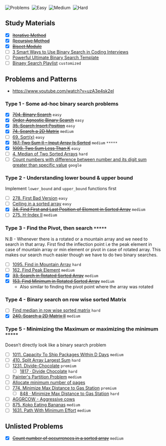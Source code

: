 ![Problems](https://img.shields.io/badge/Total_Problems-30-blueviolet)&nbsp;
![Easy](https://img.shields.io/badge/Easy-4-success)&nbsp;
![Medium](https://img.shields.io/badge/Medium-7-orange)&nbsp;
![Hard](https://img.shields.io/badge/Hard-0-red)

## Study Materials

- [x] ~~[Iterative Method](https://www.youtube.com/watch?v=C2apEw9pgtw)~~
- [x] ~~[Recursive Method](https://www.youtube.com/watch?v=uEUXGcc2VXM)~~
- [x] ~~[Bisect Module](https://www.geeksforgeeks.org/bisect-algorithm-functions-in-python/)~~
- [ ] [3 Smart Ways to Use Binary Search in Coding Interviews](https://medium.com/interviewnoodle/three-smart-ways-to-use-binary-search-in-coding-interviews-250ba296cb82)
- [ ] [Powerful Ultimate Binary Search Template](https://leetcode.com/discuss/general-discussion/786126/python-powerful-ultimate-binary-search-template-solved-many-problems)
- [ ] [Binaey Search Playlist](https://www.youtube.com/playlist?list=PLR1BXeBj1husRtKzhu_WxyV7ZpS2mUnU5) `customized`

## Problems and Patterns

* https://www.youtube.com/watch?v=uzA3e4sk2eI

### Type 1 - Some ad-hoc binary search problems

* [x] ~~[704. Binary Search](https://leetcode.com/problems/binary-search/)~~ `easy`
* [x] ~~[Order-Agnostic Binary Search](https://www.geeksforgeeks.org/order-agnostic-binary-search/)~~ `easy`
* [x] ~~[35. Search Insert Position](https://leetcode.com/problems/search-insert-position/)~~ `easy`
* [x] ~~[74. Search a 2D Matrix](https://leetcode.com/problems/search-a-2d-matrix/)~~ `medium`
* [ ] [69. Sqrt(x)](https://leetcode.com/problems/sqrtx/) `easy`
* [x] ~~[167. Two Sum II - Input Array Is Sorted](https://leetcode.com/problems/two-sum-ii-input-array-is-sorted/)~~ `medium` `*****`
* [x] ~~[1099. Two Sum Less Than K](https://leetcode.com/problems/two-sum-less-than-k/)~~ `easy`
* [ ] [4. Median of Two Sorted Arrays](https://leetcode.com/problems/median-of-two-sorted-arrays/) `hard`
* [ ] [Count numbers with difference between number and its digit sum greater than specific value](https://www.geeksforgeeks.org/count-numbers-difference-number-digit-sum-greater-specific-value/) `google`

### Type 2 - Understanding lower bound & upper bound

Implement `lower_bound` and `upper_bound` functions first

* [ ] [278. First Bad Version](https://leetcode.com/problems/first-bad-version/) `easy`
* [ ] [Ceiling in a sorted array](https://www.geeksforgeeks.org/ceiling-in-a-sorted-array/) `easy`
* [x] ~~[34. Find First and Last Position of Element in Sorted Array](https://leetcode.com/problems/find-first-and-last-position-of-element-in-sorted-array/)~~ `medium`
* [ ] [275. H-Index II](https://leetcode.com/problems/h-index-ii/) `medium`

### Type 3 - Find the Pivot, then search `*****`

N.B - Whenever there is a rotated or a mountain array and we need to search in that array. First find the inflection point i.e the peak element in case of mountain array or min element or pivot in case of rotated array. This makes our search much easier though we have to do two binary searches.

* [ ] [1095. Find in Mountain Array](https://leetcode.com/problems/find-in-mountain-array/) `hard`
* [ ] [162. Find Peak Element](https://leetcode.com/problems/find-peak-element/) `medium`
* [x] ~~[33. Search in Rotated Sorted Array](https://leetcode.com/problems/search-in-rotated-sorted-array/)~~ `medium`
* [x] ~~[153. Find Minimum in Rotated Sorted Array](https://leetcode.com/problems/find-minimum-in-rotated-sorted-array/)~~ `medium`
  * Also similar to finding the pivot point where the array was rotated

### Type 4 - Binary search on row wise sorted Matrix

* [ ] [Find median in row wise sorted matrix](https://www.geeksforgeeks.org/find-median-row-wise-sorted-matrix/) `hard`
* [x] ~~[240. Search a 2D Matrix II](https://leetcode.com/problems/search-a-2d-matrix-ii/)~~ `medium`

### Type 5 - Minimizing the Maximum or maximizing the minimum `*****`

Doesn’t directly look like a binary search problem

* [ ] [1011. Capacity To Ship Packages Within D Days](https://leetcode.com/problems/capacity-to-ship-packages-within-d-days/) `medium`
* [ ] [410. Split Array Largest Sum](https://leetcode.com/problems/split-array-largest-sum/) `hard`
* [ ] [1231. Divide-Chocolate](https://leetcode.com/problems/divide-chocolate/) `premium`
  * [ ] [1817 · Divide Chocolate](https://www.lintcode.com/problem/1817/) `hard`
* [ ] [Painter's Partition Problem](https://www.interviewbit.com/problems/painters-partition-problem/) `medium`
* [ ] [Allocate minimum number of pages](https://www.geeksforgeeks.org/allocate-minimum-number-pages/)
* [ ] [774. Minimize Max Distance to Gas Station](https://leetcode.com/problems/minimize-max-distance-to-gas-station/) `premium`
  * [ ] [848 · Minimize Max Distance to Gas Station](https://www.lintcode.com/problem/848/) `hard`
* [ ] [AGGRCOW - Aggressive cows](https://www.spoj.com/problems/AGGRCOW/)
* [ ] [875. Koko Eating Bananas](https://leetcode.com/problems/koko-eating-bananas/) `medium`
* [ ] [1631. Path With Minimum Effort](https://leetcode.com/problems/path-with-minimum-effort/) `medium`

## Unlisted Problems

* [x] ~~[Count number of occurrences in a sorted array](https://www.geeksforgeeks.org/count-number-of-occurrences-or-frequency-in-a-sorted-array/)~~ `medium`
